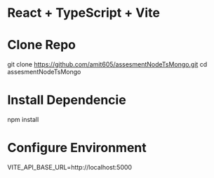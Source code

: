 # React + TypeScript + Vite

# Clone Repo
git clone https://github.com/amit605/assesmentNodeTsMongo.git
cd assesmentNodeTsMongo

# Install Dependencie 
npm install

# Configure Environment
VITE_API_BASE_URL=http://localhost:5000

